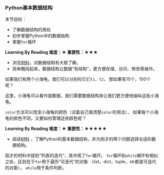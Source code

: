 ### Python基本数据结构

本节目标：
- 了解数据结构的用处
- 初步掌握Python中的数据结构
- 掌握`for`循环

**Learning By Reading 难度：★ 重要性：★★★**

- 浏览[材料](https://www.jianshu.com/p/75425f405c25)，对数据结构有大致了解。
- 简单概括起来，数据结构让数据“有结构”，更方便存储、访问、修改等操作。

如果我们有两个小海龟，我们可以分别叫它们`t1`，`t2`，
那如果有10个，100个呢？

这里，小海龟可以看作是数据，我们需要数据结构来让我们更方便地操纵这些小海龟。

`color`方法可以改变小海龟的颜色（试着自己搞清楚`color`的用法），
如果每个小海龟的颜色不同，又要如何管理这些颜色呢？

**Learning By Reading 难度：★ 重要性：★★★★★**

- 阅读[材料](http://blog.miskcoo.com/2016/07/python-fundamental-data-structures)
，了解Python的基本数据结构，并为刚才的两个问题选择合适的数据结构。

刚才的材料中提到“列表的迭代”，其中用了`for`循环。
`for`循环和`while`循环有相似之处，区别在于`for`用于遍历“可迭代”的对象
（list，dict，tuple，str都是可迭代的对象），
`while`用于条件判断。
